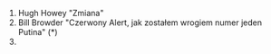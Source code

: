 1. Hugh Howey "Zmiana"
2. Bill Browder "Czerwony Alert, jak zostałem wrogiem numer jeden Putina" (*)
3. 
